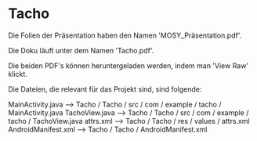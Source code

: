 Tacho
=====
Die Folien der Präsentation haben den Namen 'MOSY_Präsentation.pdf'.

Die Doku läuft unter dem Namen 'Tacho.pdf'.


Die beiden PDF's können heruntergeladen werden, indem man 'View Raw' klickt.

Die Dateien, die relevant für das Projekt sind, sind folgende:

MainActivity.java --> Tacho / Tacho / src / com / example / tacho / MainActivity.java
TachoView.java --> Tacho / Tacho / src / com / example / tacho / TachoView.java
attrs.xml --> Tacho / Tacho / res / values / attrs.xml
AndroidManifest.xml --> Tacho / Tacho / AndroidManifest.xml
